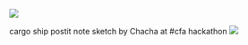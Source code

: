 ![](http://github.com/nvkelso/high-seas/raw/master/preview.png)

cargo ship postit note sketch by Chacha at #cfa hackathon
![](http://farm8.staticflickr.com/7034/6698380901_b0902cd01a.jpg)
